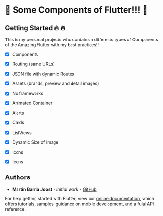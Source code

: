 # :large_blue_circle: Some Components of Flutter!!! :large_blue_circle:

## Getting Started :fire: :fire:

This is my personal projects who contains a differents types of Components of the Amazing Flutter with my best practices!!

- [x] Components
- [x] Routing (same URLs)
- [x] JSON file with dynamic Routes
- [x] Assets (brands, preview and detail images)
- [x] No frameworks
- [x] Animated Container
- [x] Alerts
- [x] Cards
- [x] ListViews
- [x] Dynamic Size of Image 
- [x] Icons 
- [x] Icons 



## Authors

* **Martin Barria Joost** - *Initial work* - [GitHub](https://github.com/martinjoost)

For help getting started with Flutter, view our
[online documentation](https://flutter.dev/docs), which offers tutorials,
samples, guidance on mobile development, and a fulal API reference.
